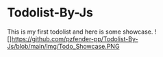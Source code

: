 # Todolist-By-Js
This is my first todolist and here is some showcase.
![]https://github.com/pzfender-pp/Todolist-By-Js/blob/main/img/Todo_Showcase.PNG
